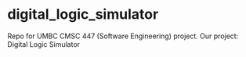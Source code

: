 # digital_logic_simulator
Repo for UMBC CMSC 447 (Software Engineering) project.  Our project: Digital Logic Simulator

